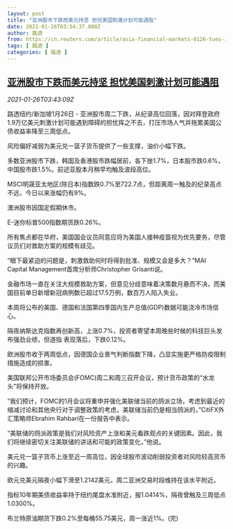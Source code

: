 ```yaml
---
layout: post
title: "亚洲股市下跌而美元持坚 担忧美国刺激计划可能遇阻"
date: 2021-01-26T03:54:37.000Z
author: 路透
from: https://cn.reuters.com/article/asia-financial-markets-0126-tues-idCNKBS29V0C2
tags: [ 路透 ]
categories: [ 路透 ]
---
```

<!--1611633277000-->
[亚洲股市下跌而美元持坚 担忧美国刺激计划可能遇阻](https://cn.reuters.com/article/asia-financial-markets-0126-tues-idCNKBS29V0C2)
------

<div>
<div><i>2021-01-26T03:43:09Z</i></div><p>路透纽约/新加坡1月26日 - 亚洲股市周二下跌，从纪录高位回落，因对拜登政府1.9万亿美元刺激计划可能遇到障碍的担忧挥之不去，打压市场人气并拖累美国公债收益率降至三周低点。</p><p>风险偏好减弱为美元兑一篮子货币提供了一些支撑，油价小幅下跌。</p><p>多数亚洲股市下跌，韩国及香港股市跌幅居前，各下挫1.7%，日本股市跌0.6%，中国股市跌1.5%。前述亚股本月稍早均触及波段高位。</p><p>MSCI明晟亚太地区(除日本)指数跌0.7%至722.7点，但距离周一触及的纪录高点不远，今日以来涨幅仍有9%。</p><p>澳洲股市因国定假期休市。</p><p>E-迷你标普500指数期货跌0.26%。</p><p>所有焦点都在华府，美国国会议员同意应将为美国人接种疫苗视为优先要务，尽管议员们对救助方案的规模有歧见。</p><p>“眼下最紧迫的问题是，刺激救助何时将得到批准、规模又会是多大？”MAI Capital Management首席分析师Christopher Grisanti说。</p><p>金融市场一直在关注大规模救助方案，但意见分歧意味着决策数月悬而不决，而美国目前单日新增新冠病例数已超过17.5万例，数百万人陷入失业。</p><p>本周将公布的美国、德国和法国第四季国内生产总值(GDP)数据可能浇冷市场信心。</p><p>隔夜纳斯达克指数再创新高，上涨0.7%，投资者寄望本周晚些时候的科技巨头发布强劲业绩，但道指 表现落后，下跌0.12%。</p><p>欧洲股市收于两周低点，因德国企业景气判断指数下降，凸显实施更严格防疫限制措施造成的损害。</p><p>美国联邦公开市场委员会(FOMC)周二和周三召开会议，预计货币政策的“水龙头”将保持开放。</p><p>“我们预计，FOMC的1月会议将重申并强化美联储当前的鸽派立场，考虑到最近的缩减讨论和其他央行对于调整政策的考虑，美联储当前仍是相当鸽派的，”CitiFX外汇策略师Ebrahim Rahbari在一份报告中表示。</p><p>“美联储的鸽派政策是我们对风险资产上涨和美元看跌观点的关键因素。因此，我们将继续密切关注美联储的讲话和可能的政策变化，”他说。</p><p>美元兑一篮子货币上涨至近一周高位，因全球股市波动削弱投资者对风险较高货币的兴趣。</p><p>欧元兑美元隔夜小幅下滑至1.2142美元，周二亚洲交易时段维持在该水平附近。</p><p>指标10年期美债收益率持于纽约尾盘水准附近，报1.0414%，隔夜曾触及三周低点1.0300%。</p><p>布兰特原油期货下跌0.2%至每桶55.75美元，周一涨近1%。(完)</p>
</div>
